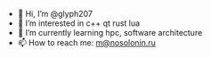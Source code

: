 - 👋 Hi, I’m @glyph207
- 👀 I’m interested in c++ qt rust lua
- 🌱 I’m currently learning hpc, software architecture
- 📫 How to reach me: m@nosolonin.ru

<!---
glyph207/glyph207 is a ✨ special ✨ repository because its `README.md` (this file) appears on your GitHub profile.
You can click the Preview link to take a look at your changes.
--->
